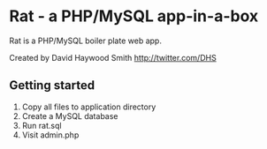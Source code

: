 Rat - a PHP/MySQL app-in-a-box
==============================

Rat is a PHP/MySQL boiler plate web app.

Created by David Haywood Smith
http://twitter.com/DHS

Getting started
---------------

1. Copy all files to application directory
2. Create a MySQL database
3. Run rat.sql
4. Visit admin.php
